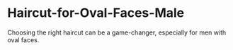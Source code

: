 # Haircut-for-Oval-Faces-Male
Choosing the right haircut can be a game-changer, especially for men with oval faces.
